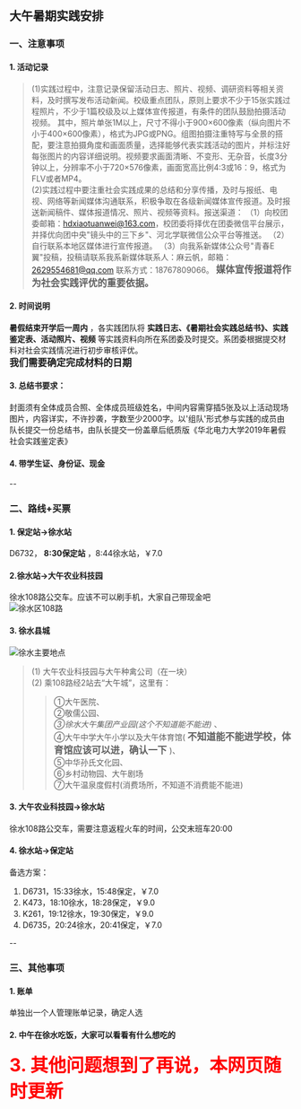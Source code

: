 ## 大午暑期实践安排

### 一、注意事项
#### 1. 活动记录
>(1)实践过程中，注意记录保留活动日志、照片、视频、调研资料等相关资料，及时撰写发布活动新闻。校级重点团队，原则上要求不少于15张实践过程照片，不少于1篇校级及以上媒体宣传报道，有条件的团队鼓励拍摄活动视频。 其中，照片单张1M以上，尺寸不得小于900×600像素（纵向图片不小于400×600像素），格式为JPG或PNG。组图拍摄注重特写与全景的搭配，要注意拍摄角度和画面质量，选择能够代表实践活动的图片，并标注好每张图片的内容详细说明。视频要求画面清晰、不变形、无杂音，长度3分钟以上，分辨率不小于720×576像素，画面宽高比例4:3或16：9，格式为FLV或者MP4。  
>(2)实践过程中要注重社会实践成果的总结和分享传播，及时与报纸、电视、网络等新闻媒体沟通联系，积极争取在各级新闻媒体宣传报道。及时报送新闻稿件、媒体报道情况、照片、视频等资料。报送渠道：
（1）向校团委邮箱：hdxiaotuanwei@163.com，校团委将择优在团委微信平台展示，并择优向团中央"镜头中的三下乡"、河北学联微信公众平台等推送。
（2）自行联系本地区媒体进行宣传报道。
（3）向我系新媒体公众号"青春E翼"投稿，投稿请联系我系新媒体联系人：麻云帆，邮箱：2629554681@qq.com  联系方式：18767809066。 <big> **媒体宣传报道将作为社会实践评优的重要依据。** </big>    

#### 2. 时间说明
 **暑假结束开学后一周内** ，各实践团队将 **实践日志、《暑期社会实践总结书》、实践鉴定表、活动照片、视频** 等实践资料向所在系团委及时提交。系团委根据提交材料对社会实践情况进行初步审核评优。  
<big> **我们需要确定完成材料的日期** </big>  

#### 3. 总结书要求：
封面须有全体成员合照、全体成员班级姓名，中间内容需穿插5张及以上活动现场图片，内容详实，不许抄袭，字数至少2000字。以'组队'形式参与实践的成员由队长提交一份总结书，由队长提交一份盖章后纸质版《华北电力大学2019年暑假社会实践鉴定表》  

#### 4. 带学生证、身份证、现金  

--  


### 二、路线+买票
#### 1. 保定站→徐水站
D6732， **8:30保定站** ，8:44徐水站，￥7.0  

#### 2.徐水站→大午农业科技园
徐水108路公交车。应该不可以刷手机，大家自己带现金吧  
![徐水区108路](https://github.com/GetMyPower/dawucity/blob/master/%E5%BE%90%E6%B0%B4%E5%8E%BF.jpg)

#### 3. 徐水县城  
![徐水主要地点](https://github.com/GetMyPower/dawucity/blob/master/%E5%8E%BF%E5%9F%8E.jpg)
> (1) 大午农业科技园与大午种禽公司（在一块）  
> (2) 乘108路经2站去“大午城”，这里有：
>>①大午医院、  
②敬儒公园、   
*③徐水大午集团产业园(这个不知道能不能进)* 、  
④大午中学大午小学以及大午体育馆( <big> **不知道能不能进学校，体育馆应该可以进，确认一下** </big>)、  
⑤中华孙氏文化园、  
⑥乡村动物园、大午剧场  
⑦大午温泉度假村(消费场所，不知道不消费能不能进)


#### 3. 大午农业科技园→徐水站
徐水108路公交车，需要注意返程火车的时间，公交末班车20:00  

#### 4. 徐水站→保定站
备选方案：  
1. D6731，15:33徐水，15:48保定，￥7.0  
2. K473，18:10徐水，18:28保定，￥9.0  
3. K261，19:12徐水，19:30保定，￥9.0  
4. D6735，20:24徐水，20:41保定，￥7.0  

--  

### 三、其他事项
#### 1. 账单
单独出一个人管理账单记录，确定人选

#### 2. 中午在徐水吃饭，大家可以看看有什么想吃的

#### <font color=#ff0000 size=6>3. 其他问题想到了再说，本网页随时更新</font>
